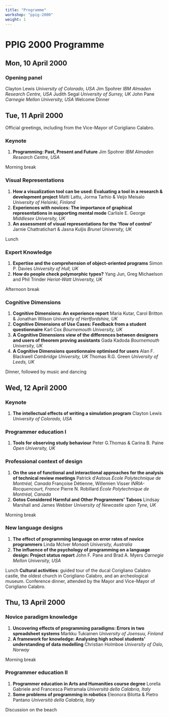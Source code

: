 ```yaml
---
title: "Programme" 
workshop: "ppig-2000"
weight: 1
---
```




PPIG 2000 Programme
===================

Mon, 10 April 2000
------------------

### Opening panel

Clayton Lewis _University of Colorado, USA_ Jim Spohrer _IBM Almaden Research Centre, USA_ Judith Segal _University of Surrey, UK_ John Pane _Carnegie Mellon University, USA_ Welcome Dinner

Tue, 11 April 2000
------------------

Official greetings, including from the Vice-Mayor of Corigliano Calabro.

### Keynote

1.  **Programming: Past, Present and Future** Jim Spohrer _IBM Almaden Research Centre, USA_

Morning break

### Visual Representations

1.  **How a visualization tool can be used: Evaluating a tool in a research & development project** Matti Lattu, Jorma Tarhio & Veijo Meisalo _University of Helsinki, Finland_
2.  **Experiences with novices: The importance of graphical representations in supporting mental mode** Carlisle E. George _Middlesex University, UK_
3.  **An assessment of visual representations for the 'flow of control'** Jarnie Chattratichart & Jasna Kuljis _Brunel University, UK_

Lunch

### Expert Knowledge

1.  **Expertise and the comprehension of object-oriented programs** Simon P. Davies _University of Hull, UK_
2.  **How do people check polymorphic types?** Yang Jun, Greg Michaelson and Phil Trinder _Heriot-Watt University, UK_

Afternoon break

### Cognitive Dimensions

1.  **Cognitive Dimensions: An experience report** Maria Kutar, Carol Britton & Jonathan Wilson _University of Hertfordshire, UK_
2.  **Cognitive Dimensions of Use Cases: Feedback from a student questionnaire** Karl Cox _Bournemouth University, UK_
3.  **A Cognitive Dimensions view of the differences between designers and users of theorem proving assistants** Gada Kadoda _Bournemouth University, UK_
4.  **A Cognitive Dimensions questionnaire optimised for users** Alan F. Blackwell _Cambridge University, UK_ Thomas R.G. Green _University of Leeds, UK_

Dinner, followed by music and dancing

Wed, 12 April 2000
------------------

### Keynote

1.  **The intellectual effects of writing a simulation program** Clayton Lewis _University of Colorado, USA_

### Programmer education I

1.  **Tools for observing study behaviour** Peter G.Thomas & Carina B. Paine _Open University, UK_

### Professional context of design

1.  **On the use of functional and interactional approaches for the analysis of technical review meetings** Patrick d'Astous _École Polytechnique de Montréal, Canada_ Françoise Détienne, Willemien Visser _INRIA-Rocquencourt, France_ Pierre N. Robillard _École Polytechnique de Montréal, Canada_
2.  **Gotos Considered Harmful and Other Programmers' Taboos** Lindsay Marshall and James Webber _University of Newcastle upon Tyne, UK_

Morning break

### New language designs

1.  **The effect of programming language on error rates of novice programmers** Linda McIver _Monash University, Australia_
2.  **The influence of the psychology of programming on a language design: Project status report** John F. Pane and Brad A. Myers _Carnegie Mellon University, USA_

Lunch **Cultural activities**: guided tour of the ducal Corigliano Calabro castle, the oldest church in Corigliano Calabro, and an archeological museum. Conference dinner, attended by the Mayor and Vice-Mayor of Corigliano Calabro.

Thu, 13 April 2000
------------------

### Novice paradigm knowledge

1.  **Uncovering effects of programming paradigms: Errors in two spreadsheet systems** Markku Tukiainen _University of Joensuu, Finland_
2.  **A framework for knowledge: Analysing high school students' understanding of data modelling** Christian Holmboe _University of Oslo, Norway_

Morning break

### Programmer education II

1.  **Programmer education in Arts and Humanities course degree** Lorella Gabriele and Francesca Pietramala _Università della Calabria, Italy_
2.  **Some problems of programming in robotics** Eleonora Bilotta & Pietro Pantano _Università della Calabria, Italy_

Discussion on the beach
